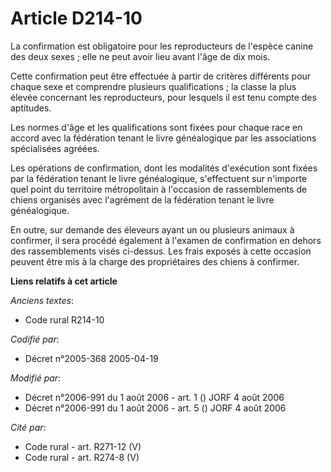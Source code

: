 # Article D214-10

La confirmation est obligatoire pour les reproducteurs de l'espèce canine des deux sexes ; elle ne peut avoir lieu avant
l'âge de dix mois.

Cette confirmation peut être effectuée à partir de critères différents pour chaque sexe et comprendre plusieurs
qualifications ; la classe la plus élevée concernant les reproducteurs, pour lesquels il est tenu compte des aptitudes.

Les normes d'âge et les qualifications sont fixées pour chaque race en accord avec la fédération tenant le livre généalogique
par les associations spécialisées agréées.

Les opérations de confirmation, dont les modalités d'exécution sont fixées par la fédération tenant le livre généalogique,
s'effectuent sur n'importe quel point du territoire métropolitain à l'occasion de rassemblements de chiens organisés avec
l'agrément de la fédération tenant le livre généalogique.

En outre, sur demande des éleveurs ayant un ou plusieurs animaux à confirmer, il sera procédé également à l'examen de
confirmation en dehors des rassemblements visés ci-dessus. Les frais exposés à cette occasion peuvent être mis à la charge
des propriétaires des chiens à confirmer.

**Liens relatifs à cet article**

_Anciens textes_:

  - Code rural R214-10

_Codifié par_:

  - Décret n°2005-368 2005-04-19

_Modifié par_:

  - Décret n°2006-991 du 1 août 2006 - art. 1 () JORF 4 août 2006
  - Décret n°2006-991 du 1 août 2006 - art. 5 () JORF 4 août 2006

_Cité par_:

  - Code rural - art. R271-12 (V)
  - Code rural - art. R274-8 (V)
